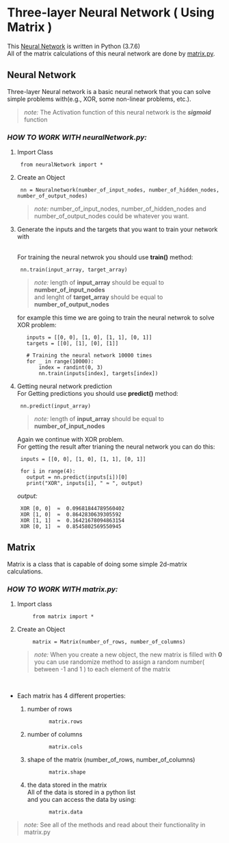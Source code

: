 # Three-layer Neural Network ( Using Matrix )
This [Neural Network](#neural-network) is written in Python (3.7.6) <br>
All of the matrix calculations of this neural network are done by [matrix.py](#matrix).

## **Neural Network**

Three-layer Neural network is a basic neural network that you can solve simple problems with(e.g., XOR, some non-linear problems, etc.).
> *note:* The Activation function of this neural network is the ***sigmoid*** function 
### *HOW TO WORK WITH neuralNetwork.py:*
1. Import Class
      
        from neuralNetwork import *
        
        
2. Create an Object

        nn = Neuralnetwork(number_of_input_nodes, number_of_hidden_nodes, number_of_output_nodes)

    > *note:* number_of_input_nodes, number_of_hidden_nodes and number_of_output_nodes could be whatever you want.
    
    
3. Generate the inputs and the targets that you want to train your network with

    <br>For training the neural netwrok you should use **train()** method: 
          
        nn.train(input_array, target_array)

    > *note:* length of **input_array** should be equal to **number_of_input_nodes** <br>
    >    and lenght of **target_array** should be equal to **number_of_output_nodes**

    for example this time we are going to train the neural netwrok to solve XOR problem:
    
          inputs = [[0, 0], [1, 0], [1, 1], [0, 1]]
          targets = [[0], [1], [0], [1]]

          # Training the neural network 10000 times
          for _ in range(10000):
              index = randint(0, 3)
              nn.train(inputs[index], targets[index])

4. Getting neural network prediction
    <br>For Getting predictions you should use **predict()** method:

        nn.predict(input_array)

    > *note:* length of **input_array** should be equal to **number_of_input_nodes**

    Again we continue with XOR problem.<br>
    For getting the result after trianing the neural network you can do this:
    
        inputs = [[0, 0], [1, 0], [1, 1], [0, 1]]

        for i in range(4):
          output = nn.predict(inputs[i])[0]
          print("XOR", inputs[i], " ≈ ", output)

    *output:*
    
        XOR [0, 0]  ≈  0.09681844789560402
        XOR [1, 0]  ≈  0.8642830639305592
        XOR [1, 1]  ≈  0.16421678094863154
        XOR [0, 1]  ≈  0.8545802569550945
      
      
## Matrix
Matrix is a class that is capable of doing some simple 2d-matrix calculations.

### *HOW TO WORK WITH matrix.py:*
1. Import class
      
            from matrix import *
            
2. Create an Object

            matrix = Matrix(number_of_rows, number_of_columns)
      > *note:* When you create a new object, the new matrix is filled with **0**<br>
      > you can use randomize method to assign a random number( between -1 and 1 ) to each element of the matrix
 
<br>
      
+ Each matrix has 4 different properties:
    1. number of rows

                  matrix.rows
    2. number of columns

                  matrix.cols
    3. shape of the matrix (number_of_rows, number_of_columns)

                  matrix.shape
    4. the data stored in the matrix<br>
          All of the data is  stored in a python list<br>
          and you can access the data by using:

                  matrix.data
                  
> *note:* See all of the methods and read about their functionality in matrix.py 
            
           

